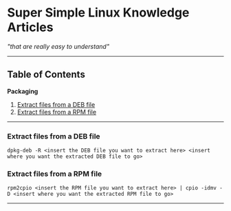 # Super Simple Linux Knowledge Articles #
*"that are really easy to understand"*

---

## Table of Contents ##

**Packaging**
1. [Extract files from a DEB file](#extract-files-from-a-deb-file)
1. [Extract files from a RPM file](#extract-files-from-a-rpm-file)

---

### Extract files from a DEB file ###

```console
dpkg-deb -R <insert the DEB file you want to extract here> <insert where you want the extracted DEB file to go>
```

### Extract files from a RPM file ###

```console
rpm2cpio <insert the RPM file you want to extract here> | cpio -idmv -D <insert where you want the extracted RPM file to go>
```

---
